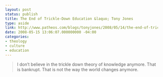 ```yaml
---
layout: post
status: publish
title: The End of Trickle-Down Education &laquo; Tony Jones
type: aside
link: http://www.patheos.com/blogs/tonyjones/2008/05/14/the-end-of-trickle-down-education/
date: 2008-05-15 13:06:07.000000000 -04:00
categories:
- theology
- culture
- education
---
```

<blockquote><p>I don&rsquo;t believe in the trickle down theory of knowledge anymore. That is bankrupt. That is not the way the world changes anymore.</p></blockquote>
